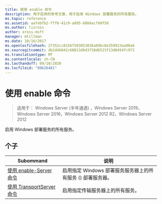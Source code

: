 ```yaml
---
title: 使用 enable 命令
description: 用于启用的参考文章，用于启用 Windows 部署服务的所有服务。
ms.topic: reference
ms.assetid: aafebfb2-fff0-41c9-a095-8884acf49f50
ms.author: lizross
author: eross-msft
manager: mtillman
ms.date: 10/16/2017
ms.openlocfilehash: 27352cc8156f503053836a69bc8e359923aa08a6
ms.sourcegitcommit: db2d46842c68813d043738d6523f13d8454fc972
ms.translationtype: MT
ms.contentlocale: zh-CN
ms.lasthandoff: 09/10/2020
ms.locfileid: "89626481"
---
```

# <a name="using-the-enable-command"></a>使用 enable 命令

> 适用于： Windows Server (半年通道) ，Windows Server 2019，Windows Server 2016，Windows Server 2012 R2，Windows Server 2012

启用 Windows 部署服务的所有服务。

## <a name="subcommands"></a>个子
|Subommand|说明|
|-------|--------|
|[使用 enable-Server 命令](using-the-enable-server-command.md)|启用指定 Windows 部署服务服务器上的所有服务 () 部署服务器。|
|[使用 TransportServer 命令](using-the-enable-transportserver-command.md)|启用指定传输服务器上的所有服务。|
